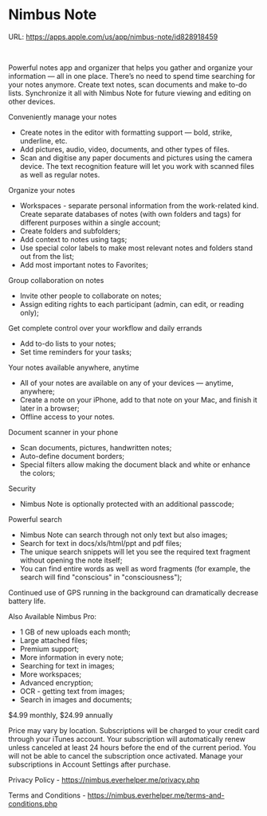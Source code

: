 # Nimbus Note

URL: https://apps.apple.com/us/app/nimbus-note/id828918459

![Nimbus%20Note%202ba2d0b614134a6881f74eda5684c8d5/1x1-42817eea7ade52607a760cbee00d1495.gif](Nimbus%20Note%202ba2d0b614134a6881f74eda5684c8d5/1x1-42817eea7ade52607a760cbee00d1495.gif)

Powerful notes app and organizer that helps you gather and organize your information — all in one place. There’s no need to spend time searching for your notes anymore. Create text notes, scan documents and make to-do lists. Synchronize it all with Nimbus Note for future viewing and editing on other devices.

Conveniently manage your notes

- Create notes in the editor with formatting support — bold, strike, underline, etc.
- Add pictures, audio, video, documents, and other types of files.
- Scan and digitise any paper documents and pictures using the camera device. The text recognition feature will let you work with scanned files as well as regular notes.

Organize your notes

- Workspaces - separate personal information from the work-related kind. Create separate databases of notes (with own folders and tags) for different purposes within a single account;
- Create folders and subfolders;
- Add context to notes using tags;
- Use special color labels to make most relevant notes and folders stand out from the list;
- Add most important notes to Favorites;

Group collaboration on notes

- Invite other people to collaborate on notes;
- Assign editing rights to each participant (admin, can edit, or reading only);

Get complete control over your workflow and daily errands

- Add to-do lists to your notes;
- Set time reminders for your tasks;

Your notes available anywhere, anytime

- All of your notes are available on any of your devices — anytime, anywhere;
- Create a note on your iPhone, add to that note on your Mac, and finish it later in a browser;
- Offline access to your notes.

Document scanner in your phone

- Scan documents, pictures, handwritten notes;
- Auto-define document borders;
- Special filters allow making the document black and white or enhance the colors;

Security

- Nimbus Note is optionally protected with an additional passcode;

Powerful search

- Nimbus Note can search through not only text but also images;
- Search for text in docs/xls/html/ppt and pdf files;
- The unique search snippets will let you see the required text fragment without opening the note itself;
- You can find entire words as well as word fragments (for example, the search will find "conscious" in "consciousness");

Continued use of GPS running in the background can dramatically decrease battery life.

Also Available Nimbus Pro:

- 1 GB of new uploads each month;
- Large attached files;
- Premium support;
- More information in every note;
- Searching for text in images;
- More workspaces;
- Advanced encryption;
- OCR - getting text from images;
- Search in images and documents;

$4.99 monthly, $24.99 annually

Price may vary by location. Subscriptions will be charged to your credit card through your iTunes account. Your subscription will automatically renew unless canceled at least 24 hours before the end of the current period. You will not be able to cancel the subscription once activated. Manage your subscriptions in Account Settings after purchase.

Privacy Policy - https://nimbus.everhelper.me/privacy.php

Terms and Conditions - https://nimbus.everhelper.me/terms-and-conditions.php